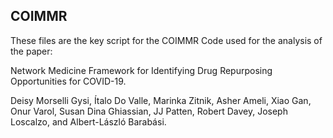 ## COIMMR
These files are the key script for the COIMMR
Code used for the analysis of the paper:

Network Medicine Framework for Identifying Drug Repurposing Opportunities for COVID-19.

Deisy Morselli Gysi, Ítalo Do Valle, Marinka Zitnik, Asher Ameli, Xiao Gan, Onur Varol, Susan Dina Ghiassian, JJ Patten, Robert Davey, Joseph Loscalzo, and Albert-László Barabási.
